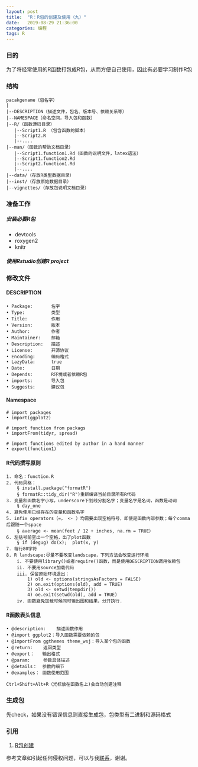 ```yaml
---
layout: post
title:  "R：R包的创建及使用（九）"
date:   2019-08-29 21:36:00
categories: 编程
tags: R
---
```




### 目的

为了将经常使用的R函数打包成R包，从而方便自己使用，因此有必要学习制作R包

### 结构

```
pacakgename（包名字）
|
|--DESCRIPTION（描述文件，包名、版本号、依赖关系等）
|--NAMESPACE（命名空间，导入包和函数）
|--R/（函数源码目录）
   |--Script1.R （包含函数的脚本）
   |--Script2.R
   |--....
|--man/（函数的帮助文档目录）
   |--Script1.function1.Rd（函数的说明文件，latex语法）
   |--Script1.function2.Rd
   |--Script2.function1.Rd 
   |--....
|--data/（存放R类型数据目录）
|--inst/（存放原始数据目录）
|--vignettes/（存放包说明文档目录）
```

### 准备工作

##### 安装必要R包

- devtools
- roxygen2
- knitr

##### 使用Rstudio创建R project

### 修改文件

#### DESCRIPTION

```
• Package:       名字   
• Type:          类型
• Title:         作用
• Version:       版本
• Author:        作者
• Maintainer:    邮箱
• Description:   描述
• License:       开源协议
• Encoding:      编码格式
• LazyData:      true     
• Date:          日期
• Depends:       R环境或者依赖R包
• imports:       导入包
• Suggests:      建议包
```

#### Namespace

```
# import packages
• import(ggplot2) 

# import function from packags
• importFrom(tidyr, spread)

# import functions edited by author in a hand manner
• export(function1)
```



#### R代码撰写原则

```
1. 命名：function.R
2. 代码风格：
	§ install.package("formatR")
	§ formatR::tidy_dir("R")重新编译当前目录所有R代码
3. 变量和函数名字小写，underscore下划线分割名字；变量名字是名词，函数是动词
	§ day_one
4. 避免使用已经存在的变量和函数名字
5. infix operators（=， <- ）均需要出现空格符号，即使是函数内部参数；每个comma后跟随一个space
	§ average <- mean(feet / 12 + inches, na.rm = TRUE）
6. 左括号前空出一个空格，出了plot函数
	§ if (degug) do(x);  plot(x, y)
7. 每行80字符
8. R landscape:尽量不要改变landscape，下列方法会改变运行环境
	i. 不要使用library()或者require()函数，而是使用DESCRIPTION调用依赖包
	ii. 不要用source加载代码
	iii. 保留原始环境退出：
		1) old <- options(stringsAsFactors = FALSE)
		2) on.exit(options(old), add = TRUE)
		3) old <- setwd(tempdir())
		4) oe.exit(setwd(old), add = TRUE)
    iv. 函数避免加载时候同时输出图和结果，分开执行.
```

#### R函数表头信息

```
• @description:    描述函数作用
• @import ggplot2：导入函数需要依赖的包
• @importFrom ggthemes theme_wsj：导入某个包的函数
• @return:    返回类型
• @export：   输出格式
• @param:     参数具体描述
• @details：  参数的细节
• @examples： 函数使用范围

Ctrl+Shift+Alt+R（光标放在函数名上)会自动创建注释
```

### 生成包

先check，如果没有错误信息则直接生成包，包类型有二进制和源码格式

### 引用

1. [R包创建](http://r-pkgs.had.co.nz/intro.html)

   

参考文章如引起任何侵权问题，可以与我[联系](https://github.com/HuaZou/)，谢谢。